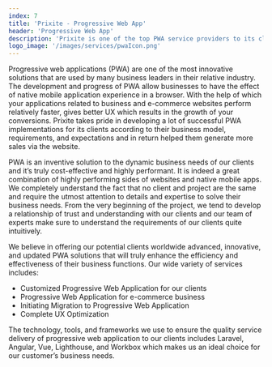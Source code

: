 ```yaml
---
index: 7
title: 'Prixite - Progressive Web App'
header: 'Progressive Web App'
description: 'Prixite is one of the top PWA service providers to its clients with progressive tools and approaches to their business needs.'
logo_image: '/images/services/pwaIcon.png'
---
```


Progressive web applications (PWA) are one of the most innovative solutions that are used by many business leaders in their relative industry. The development and progress of PWA allow businesses to have the effect of native mobile application experience in a browser. With the help of which your applications related to business and e-commerce websites perform relatively faster, gives better UX which results in the growth of your conversions. Prixite takes pride in developing a lot of successful PWA implementations for its clients according to their business model, requirements, and expectations and in return helped them generate more sales via the website.


PWA is an inventive solution to the dynamic business needs of our clients and it’s truly cost-effective and highly performant. It is indeed a great combination of highly performing sides of websites and native mobile apps. We completely understand the fact that no client and project are the same and require the utmost attention to details and expertise to solve their business needs. From the very beginning of the project, we tend to develop a relationship of trust and understanding with our clients and our team of experts make sure to understand the requirements of our clients quite intuitively.


We believe in offering our potential clients worldwide advanced, innovative, and updated PWA solutions that will truly enhance the efficiency and effectiveness of their business functions. Our wide variety of services includes:


- Customized Progressive Web Application for our clients
- Progressive Web Application for e-commerce business
- Initiating Migration to Progressive Web Application
- Complete UX Optimization


The technology, tools, and frameworks we use to ensure the quality service delivery of progressive web application to our clients includes Laravel, Angular, Vue, Lighthouse, and Workbox which makes us an ideal choice for our customer’s business needs.
